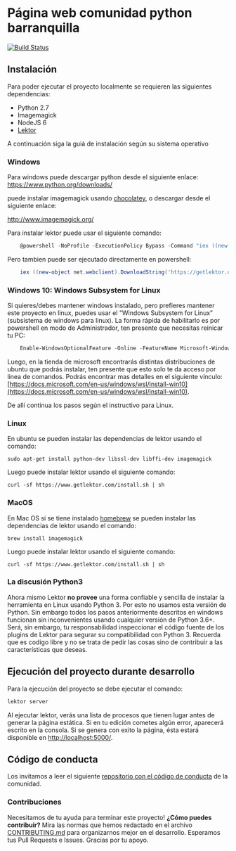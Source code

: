 # Página web comunidad python barranquilla

[![Build Status](https://travis-ci.org/PyBAQ/django-quilla-web.svg?branch=master)](https://travis-ci.org/PyBAQ/django-quilla-web)

## Instalación

Para poder ejecutar el proyecto localmente se requieren las siguientes dependencias:

- Python 2.7
- Imagemagick
- NodeJS 6
- [Lektor](https://www.getlektor.com/)

A continuación siga la guiá de instalación según su sistema operativo

### Windows

Para windows puede descargar python desde el siguiente enlace: https://www.python.org/downloads/

puede instalar imagemagick usando [chocolatey](https://chocolatey.org/), o descargar desde el siguiente enlace:

<http://www.imagemagick.org/>

Para instalar lektor puede usar el siguiente comando:

```powershell
    @powershell -NoProfile -ExecutionPolicy Bypass -Command "iex ((new-object net.webclient).DownloadString('https://getlektor.com/install.ps1'))" && SET PATH=%PATH%;%LocalAppData%\lektor-cli
```

Pero tambien puede ser ejecutado directamente en powershell:

```powershell
    iex ((new-object net.webclient).DownloadString('https://getlektor.com/install.ps1'))
```

### Windows 10: Windows Subsystem for Linux

Si quieres/debes mantener windows instalado, pero prefieres mantener este proyecto en linux, puedes usar el "Windows Subsystem for Linux" (subsistema de windows para linux).  La forma rápida de habilitarlo es por powershell en modo de Administrador, ten presente que necesitas reinicar tu PC:

```powershell
    Enable-WindowsOptionalFeature -Online -FeatureName Microsoft-Windows-Subsystem-Linux
```

Luego, en la tienda de microsoft encontrarás distintas distribuciones de ubuntu que podrás instalar, ten presente que esto solo te da acceso por linea de comandos. Podrás encontrar mas detalles en el siguiente vínculo: [https://docs.microsoft.com/en-us/windows/wsl/install-win10](https://docs.microsoft.com/en-us/windows/wsl/install-win10).

De allí continua los pasos según el instructivo para Linux.

### Linux

En ubuntu se pueden instalar las dependencias de lektor usando el comando:

    sudo apt-get install python-dev libssl-dev libffi-dev imagemagick

Luego puede instalar lektor usando el siguiente comando:

    curl -sf https://www.getlektor.com/install.sh | sh

### MacOS

En Mac OS si se tiene instalado [homebrew](https://brew.sh/) se pueden instalar las dependencias de lektor usando el comando:

    brew install imagemagick

Luego puede instalar lektor usando el siguiente comando:

    curl -sf https://www.getlektor.com/install.sh | sh

### La discusión Python3

Ahora mismo Lektor **no provee** una forma confiable y sencilla de instalar la herramienta en Linux usando Python 3. Por esto no usamos esta versión de Python. Sin embargo todos los pasos anteriormente descritos en windows funcionan sin inconvenientes usando cualquier versión de Python 3.6+. Será, sin embargo, tu responsabilidad inspeccionar el código fuente de los plugins de Lektor para segurar su compatibilidad con Python 3. Recuerda que es codigo libre y no se trata de pedir las cosas sino de contribuir a las características que deseas.


## Ejecución del proyecto durante desarrollo

Para la ejecución del proyecto se debe ejecutar el comando:

```bash
lektor server
```

Al ejecutar lektor, verás una lista de procesos que tienen lugar antes de generar la página estática. Si en tu edición cometes algún error, aparecerá escrito en la consola. Si se genera con exito la página, ésta estará disponible en [http://localhost:5000/](http://localhost:5000/).

## Código de conducta

Los invitamos a leer el siguiente [repositorio con el código de conducta](https://github.com/PyBAQ/codigo-de-conducta) de la comunidad.

### Contribuciones

Necesitamos de tu ayuda para terminar este proyecto! **¿Cómo puedes contribuir?** Mira las normas que hemos redactado en el archivo [CONTRIBUTING.md] para organizarnos mejor en el desarrollo. Esperamos tus Pull Requests e Issues. Gracias por tu apoyo.

[CONTRIBUTING.md]: https://github.com/PyBAQ/django-quilla-web/blob/master/CONTRIBUTING.md
